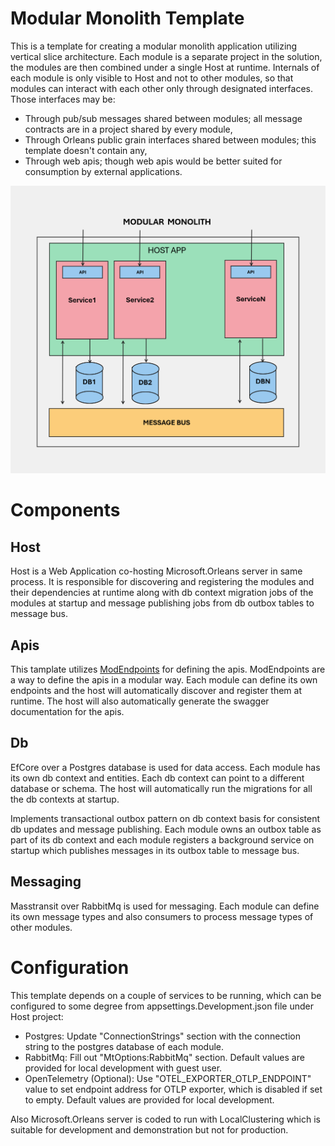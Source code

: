 # Modular Monolith Template

This is a template for creating a modular monolith application utilizing vertical slice architecture. Each module is a separate project in the solution, the modules are then combined under a single Host at runtime. Internals of each module is only visible to Host and not to other modules, so that modules can interact with each other only through designated interfaces. Those interfaces may be:

- Through pub/sub messages shared between modules; all message contracts are in a project shared by every module,
- Through Orleans public grain interfaces shared between modules; this template doesn't contain any,
- Through web apis; though web apis would be better suited for consumption by external applications.

![High Level Design Diagram](./HighLevelDesignDiagram.png)

# Components

## Host

Host is a Web Application co-hosting Microsoft.Orleans server in same process. It is responsible for discovering and registering the modules and their dependencies at runtime along with db context migration jobs of the modules at startup and message publishing jobs from db outbox tables to message bus.

## Apis

This tamplate utilizes [ModEndpoints](https://github.com/modabas/ModEndpoints) for defining the apis. ModEndpoints are a way to define the apis in a modular way. Each module can define its own endpoints and the host will automatically discover and register them at runtime. The host will also automatically generate the swagger documentation for the apis.

## Db

EfCore over a Postgres database is used for data access. Each module has its own db context and entities. Each db context can point to a different database or schema. The host will automatically run the migrations for all the db contexts at startup. 

Implements transactional outbox pattern on db context basis for consistent db updates and message publishing. Each module owns an outbox table as part of its db context and each module registers a background service on startup which publishes messages in its outbox table to message bus.

## Messaging

Masstransit over RabbitMq is used for messaging. Each module can define its own message types and also consumers to process message types of other modules.

# Configuration

This template depends on a couple of services to be running, which can be configured to some degree from appsettings.Development.json file under Host project:
- Postgres: Update "ConnectionStrings" section with the connection string to the postgres database of each module.
- RabbitMq: Fill out "MtOptions:RabbitMq" section. Default values are provided for local development with guest user.
- OpenTelemetry (Optional): Use "OTEL_EXPORTER_OTLP_ENDPOINT" value to set endpoint address for OTLP exporter, which is disabled if set to empty. Default values are provided for local development.

Also Microsoft.Orleans server is coded to run with LocalClustering which is suitable for development and demonstration but not for production.
